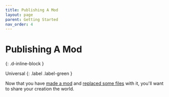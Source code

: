 ```yaml
---
title: Publishing A Mod 
layout: page
parent: Getting Started
nav_order: 4
---
```


# Publishing A Mod
{: .d-inline-block }

Universal
{: .label .label-green } 

Now that you have [made a mod](making-a-mod) and [replaced some files](replacing-files) with it, you'll want to share your creation the world.

